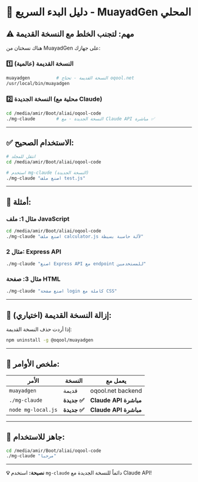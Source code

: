 # 🚀 دليل البدء السريع - MuayadGen المحلي

## ⚠️ **مهم: لتجنب الخلط مع النسخة القديمة**

هناك نسختان من MuayadGen على جهازك:

### 1️⃣ **النسخة القديمة (عالمية)**
```bash
muayadgen          # النسخة القديمة - تحتاج oqool.net
/usr/local/bin/muayadgen
```

### 2️⃣ **النسخة الجديدة (محلية مع Claude)**
```bash
cd /media/amir/Boot/aliai/oqool-code
./mg-claude        # النسخة الجديدة - مع Claude API مباشرة ✅
```

---

## ✅ **الاستخدام الصحيح:**

```bash
# انتقل للمجلد
cd /media/amir/Boot/aliai/oqool-code

# استخدم mg-claude (النسخة الجديدة)
./mg-claude "اصنع ملف test.js"
```

---

## 🎯 **أمثلة:**

### مثال 1: ملف JavaScript
```bash
cd /media/amir/Boot/aliai/oqool-code
./mg-claude "اصنع ملف calculator.js لآلة حاسبة بسيطة"
```

### مثال 2: Express API
```bash
./mg-claude "اصنع Express API مع endpoint للمستخدمين"
```

### مثال 3: صفحة HTML
```bash
./mg-claude "اصنع صفحة login كاملة مع CSS"
```

---

## 🔧 **إزالة النسخة القديمة (اختياري):**

إذا أردت حذف النسخة القديمة:

```bash
npm uninstall -g @oqool/muayadgen
```

---

## 📝 **ملخص الأوامر:**

| الأمر | النسخة | يعمل مع |
|-------|---------|----------|
| `muayadgen` | قديمة | oqool.net backend |
| `./mg-claude` | **جديدة ✅** | **Claude API مباشرة** |
| `node mg-local.js` | **جديدة ✅** | **Claude API مباشرة** |

---

## 🎉 **جاهز للاستخدام:**

```bash
cd /media/amir/Boot/aliai/oqool-code
./mg-claude "مرحبا"
```

---

**💡 نصيحة:** استخدم `mg-claude` دائماً للنسخة الجديدة مع Claude API!
